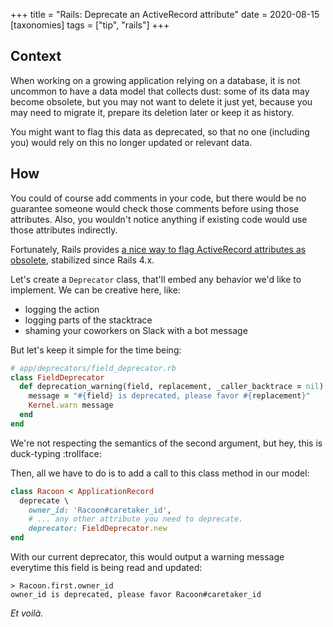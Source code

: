 +++
title = "Rails: Deprecate an ActiveRecord attribute"
date = 2020-08-15
[taxonomies]
tags = ["tip", "rails"]
+++

## Context

When working on a growing application relying on a database, it is not uncommon to have a data model that collects dust: some of its data may become obsolete, but you may not want to delete it just yet, because you may need to migrate it, prepare its deletion later or keep it as history.

You might want to flag this data as deprecated, so that no one (including you) would rely on this no longer updated or relevant data.

## How

You could of course add comments in your code, but there would be no guarantee someone would check those comments before using those attributes. Also, you wouldn't notice anything if existing code would use those attributes indirectly.

Fortunately, Rails provides [a nice way to flag ActiveRecord attributes as obsolete][0], stabilized since Rails 4.x.

Let's create a `Deprecator` class, that'll embed any behavior we'd like to implement. We can be creative here, like:

- logging the action
- logging parts of the stacktrace
- shaming your coworkers on Slack with a bot message

But let's keep it simple for the time being:

```ruby
# app/deprecators/field_deprecator.rb
class FieldDeprecator
  def deprecation_warning(field, replacement, _caller_backtrace = nil)
    message = "#{field} is deprecated, please favor #{replacement}"
    Kernel.warn message
  end
end
```

We're not respecting the semantics of the second argument, but hey, this is duck-typing :trollface:

Then, all we have to do is to add a call to this class method in our model:

```ruby
class Racoon < ApplicationRecord
  deprecate \
    owner_id: 'Racoon#caretaker_id',
    # ... any other attribute you need to deprecate.
    deprecator: FieldDeprecator.new
end
```

With our current deprecator, this would output a warning message everytime this field is being read and updated:

```
> Racoon.first.owner_id
owner_id is deprecated, please favor Racoon#caretaker_id
```

_Et voilà._

[0]: https://apidock.com/rails/v4.0.2/Module/deprecate
